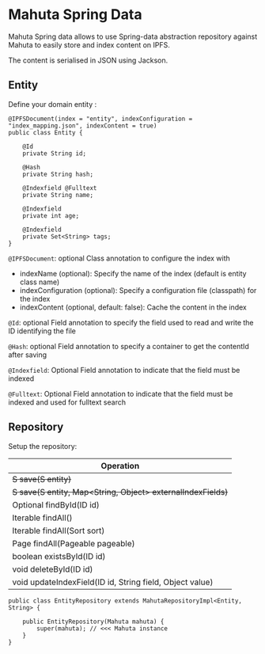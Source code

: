 Mahuta Spring Data
======

Mahuta Spring data allows to use Spring-data abstraction repository against Mahuta to easily store and index content on IPFS.

The content is serialised in JSON using Jackson.


## Entity

Define your domain entity :

```
@IPFSDocument(index = "entity", indexConfiguration = "index_mapping.json", indexContent = true)
public class Entity {
    
    @Id
    private String id;

    @Hash
    private String hash;

    @Indexfield @Fulltext
    private String name;

    @Indexfield
    private int age;

    @Indexfield
    private Set<String> tags;
}

```

`@IPFSDocument`: optional Class annotation to configure the index with

- indexName (optional): Specify the name of the index (default is entity class name)
- indexConfiguration (optional): Specify a configuration file (classpath) for the index
- indexContent (optional, default: false): Cache the content in the index

 `@Id`: optional Field annotation to specify the field used to read and write the ID identifying the file
 
 `@Hash`: optional Field annotation to specify a container to get the contentId after saving
 
 `@Indexfield`: Optional Field annotation to indicate that the field must be indexed
 
 `@Fulltext`: Optional Field annotation to indicate that the field must be indexed and used for fulltext search


## Repository


Setup the repository:


| Operation | 
| -------- |
| <S extends E> S save(S entity) |
| <S extends E> S save(S entity, Map<String, Object> externalIndexFields) |
| Optional<E> findById(ID id) |
| Iterable<E> findAll() |
| Iterable<E> findAll(Sort sort) |
| Page<E> findAll(Pageable pageable) |
| boolean existsById(ID id) |
| void deleteById(ID id) |
| void updateIndexField(ID id, String field, Object value) |



```
public class EntityRepository extends MahutaRepositoryImpl<Entity, String> {

    public EntityRepository(Mahuta mahuta) {
        super(mahuta); // <<< Mahuta instance
    }
}
```